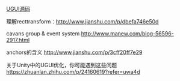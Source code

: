 [UGUI源码](https://bitbucket.org/Unity-Technologies/ui/downloads?tab=downloads)

理解recttransform：http://www.jianshu.com/p/dbefa746e50d

cavans group & event system
http://www.manew.com/blog-56596-2917.html

anchors的含义 http://www.jianshu.com/p/3cff20ff7e29

关于Unity中的UGUI优化，你可能遇到这些问题
https://zhuanlan.zhihu.com/p/24160619?refer=uwa4d